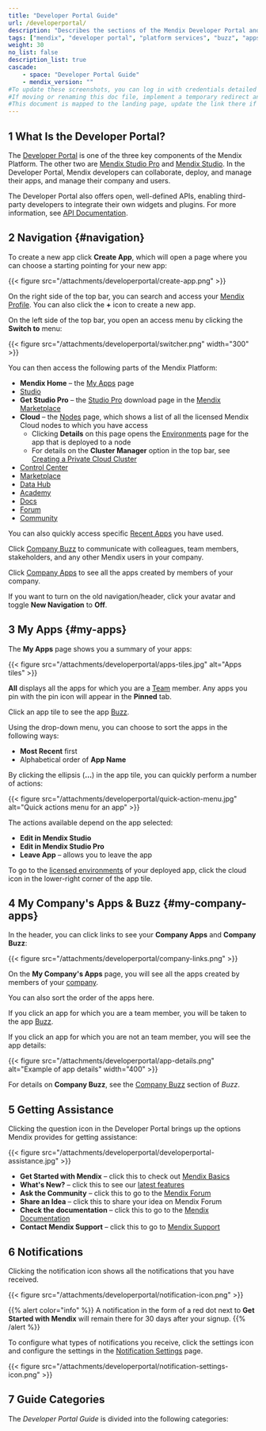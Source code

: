 ```yaml
---
title: "Developer Portal Guide"
url: /developerportal/
description: "Describes the sections of the Mendix Developer Portal and links to more detailed documents in the guide."
tags: ["mendix", "developer portal", "platform services", "buzz", "apps", "community", "marketplace", "academy", "forum", "docs", "documentation"]
weight: 30
no_list: false
description_list: true
cascade:
    - space: "Developer Portal Guide"
    - mendix_version: ""
#To update these screenshots, you can log in with credentials detailed in How to Update Screenshots Using Team Apps.
#If moving or renaming this doc file, implement a temporary redirect and let the respective team know they should update the URL in the product. See Mapping to Products for more details.
#This document is mapped to the landing page, update the link there if renaming or moving the doc file.
---
```


## 1 What Is the Developer Portal?

The [Developer Portal](http://sprintr.home.mendix.com) is one of the three key components of the Mendix Platform. The other two are [Mendix Studio Pro](/refguide/modeling/) and [Mendix Studio](/studio/). In the Developer Portal, Mendix developers can collaborate, deploy, and manage their apps, and manage their company and users. 

The Developer Portal also offers open, well-defined APIs, enabling third-party developers to integrate their own widgets and plugins. For more information, see [API Documentation](/apidocs-mxsdk/apidocs/).

## 2 Navigation {#navigation}

To create a new app click **Create App**, which will open a page where you can choose a starting pointing for your new app:

{{< figure src="/attachments/developerportal/create-app.png" >}}

On the right side of the top bar, you can search and access your [Mendix Profile](/developerportal/community-tools/mendix-profile/). You can also click the **+** icon to create a new app.

On the left side of the top bar, you open an access menu by clicking the **Switch to** menu:

{{< figure src="/attachments/developerportal/switcher.png"   width="300"  >}}

You can then access the following parts of the Mendix Platform:

* **Mendix Home** – the [My Apps](/developerportal/#my-apps) page
* [Studio](/studio/)
* **Get Studio Pro** – the [Studio Pro](/refguide/) download page in the [Mendix Marketplace](/appstore/)
* **Cloud**  – the [Nodes](/developerportal/deploy/node-permissions/) page, which shows a list of all the licensed Mendix Cloud nodes to which you have access
	* Clicking **Details** on this page opens the [Environments](/developerportal/deploy/environments/) page for the app that is deployed to a node
	* For details on the **Cluster Manager** option in the top bar, see [Creating a Private Cloud Cluster](/developerportal/deploy/private-cloud-cluster/)
* [Control Center](/developerportal/control-center/)
* [Marketplace](/appstore/)
* [Data Hub](/data-hub/)
* [Academy](https://academy.mendix.com/link/home)
* [Docs](https://docs.mendix.com/)
* [Forum](/developerportal/community-tools/mendix-forum/)
* [Community](/developerportal/community-tools/)

You can also quickly access specific [Recent Apps](#my-apps) you have used.

Click [Company Buzz](/developerportal/collaborate/buzz/) to communicate with colleagues, team members, stakeholders, and any other Mendix users in your company.

Click [Company Apps](/developerportal/#my-company-apps) to see all the apps created by members of your company.

If you want to turn on the old navigation/header, click your avatar and toggle **New Navigation** to **Off**.

## 3 My Apps {#my-apps}

The **My Apps** page shows you a summary of your apps:

{{< figure src="/attachments/developerportal/apps-tiles.jpg" alt="Apps tiles" >}}

**All** displays all the apps for which you are a [Team](/developerportal/collaborate/team/) member. Any apps you pin with the pin icon will appear in the **Pinned** tab. 

Click an app tile to see the app [Buzz](/developerportal/collaborate/buzz/).

Using the drop-down menu, you can choose to sort the apps in the following ways:

* **Most Recent** first
* Alphabetical order of **App Name**

By clicking the ellipsis (**…**) in the app tile, you can quickly perform a number of actions:

{{< figure src="/attachments/developerportal/quick-action-menu.jpg" alt="Quick actions menu for an app" >}}

The actions available depend on the app selected:

* **Edit in Mendix Studio**
* **Edit in Mendix Studio Pro**
* **Leave App** – allows you to leave the app

To go to the [licensed environments](/developerportal/deploy/environments/) of your deployed app, click the cloud icon in the lower-right corner of the app tile.

## 4 My Company's Apps & Buzz {#my-company-apps}

In the header, you can click links to see your **Company Apps** and **Company Buzz**:

{{< figure src="/attachments/developerportal/company-links.png" >}}

On the **My Company's Apps** page, you will see all the apps created by members of your [company](/developerportal/control-center/#company).

You can also sort the order of the apps here.

If you click an app for which you are a team member, you will be taken to the app [Buzz](/developerportal/collaborate/buzz/).

If you click an app for which you are not an team member, you will see the app details:

{{< figure src="/attachments/developerportal/app-details.png" alt="Example of app details"   width="400"  >}}

For details on **Company Buzz**, see the [Company Buzz](/developerportal/collaborate/buzz/#company-buzz) section of *Buzz*.

## 5 Getting Assistance

Clicking the question icon in the Developer Portal brings up the options Mendix provides for getting assistance:

{{< figure src="/attachments/developerportal/developerportal-assistance.jpg" >}}

* **Get Started with Mendix** – click this to check out [Mendix Basics](https://guidance.mendix.com/link/onboarding)
* **What's New?** – click this to see our [latest features](https://www.mendix.com/releases/)
* **Ask the Community** – click this to go to the [Mendix Forum](https://forum.mendixcloud.com/)
* **Share an Idea** – click this to share your idea on Mendix Forum
* **Check the documentation** – click this to go to the [Mendix Documentation](https://docs.mendix.com/)
* **Contact Mendix Support** – click this to go to [Mendix Support](https://support.mendix.com/)

## 6 Notifications

Clicking the notification icon shows all the notifications that you have received.

{{< figure src="/attachments/developerportal/notification-icon.png" >}}

{{% alert color="info" %}}
A notification in the form of a red dot next to **Get Started with Mendix** will remain there for 30 days after your signup.
{{% /alert %}}

To configure what types of notifications you receive, click the settings icon and configure the settings in the [Notification Settings](https://user-settings.mendix.com/link/notifications) page.

{{< figure src="/attachments/developerportal/notification-settings-icon.png" >}}

## 7 Guide Categories

The *Developer Portal Guide* is divided into the following categories:

